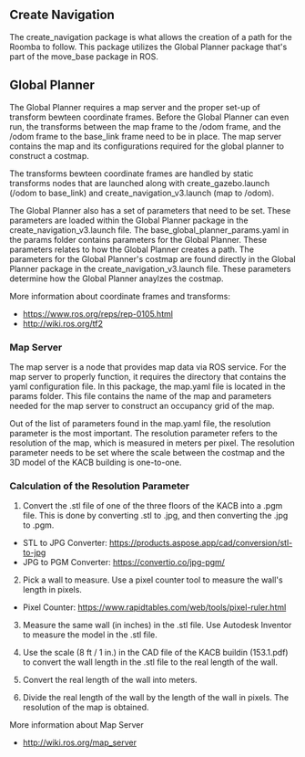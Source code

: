 ## Create Navigation

The create_navigation package is what allows the creation of a path for the Roomba to follow. This package utilizes the Global Planner package that's part of the move_base package in ROS. 

## Global Planner

The Global Planner requires a map server and the proper set-up of transform bewteen coordinate frames. Before the Global Planner can even run, the transforms between the map frame to the /odom frame, and the /odom frame to the base_link frame need to be in place. The map server contains the map and its configurations required for the global planner to construct a costmap. 

The transforms bewteen coordinate frames are handled by static transforms nodes that are launched along with create_gazebo.launch (/odom to base_link) and create_navigation_v3.launch (map to /odom).

The Global Planner also has a set of parameters that need to be set. These parameters are loaded within the Global Planner package in the create_navigation_v3.launch file. The base_global_planner_params.yaml in the params folder contains parameters for the Global Planner. These parameters relates to how the Global Planner creates a path. The parameters for the Global Planner's costmap are found directly in the Global Planner package in the create_navigation_v3.launch file. These parameters determine how the Global Planner anaylzes the costmap.


More information about coordinate frames and transforms:
  - https://www.ros.org/reps/rep-0105.html
  - http://wiki.ros.org/tf2

### Map Server
The map server is a node that provides map data via ROS service. For the map server to properly function, it requires the directory that contains the yaml configuration file. In this package, the map.yaml file is located in the params folder. This file contains the name of the map and parameters needed for the map server to construct an occupancy grid of the map.

Out of the list of parameters found in the map.yaml file, the resolution parameter is the most important. The resolution parameter refers to the resolution of the map, which is measured in meters per pixel. The resolution parameter needs to be set where the scale between the costmap and the 3D model of the KACB building is one-to-one.

### Calculation of the Resolution Parameter

1. Convert the .stl file of one of the three floors of the KACB into a .pgm file. This is done by converting .stl to .jpg, and then converting the .jpg to .pgm. 
  - STL to JPG Converter: https://products.aspose.app/cad/conversion/stl-to-jpg
  - JPG to PGM Converter: https://convertio.co/jpg-pgm/

2. Pick a wall to measure. Use a pixel counter tool to measure the wall's length in pixels.
  - Pixel Counter: https://www.rapidtables.com/web/tools/pixel-ruler.html

3. Measure the same wall (in inches) in the .stl file. Use Autodesk Inventor to measure the model in the .stl file. 

4. Use the scale (8 ft / 1 in.) in the CAD file of the KACB buildin (153.1.pdf) to convert the wall length in the .stl file to the real length of the wall.

5. Convert the real length of the wall into meters.

6. Divide the real length of the wall by the length of the wall in pixels. The resolution of the map is obtained.



More information about Map Server
  - http://wiki.ros.org/map_server

